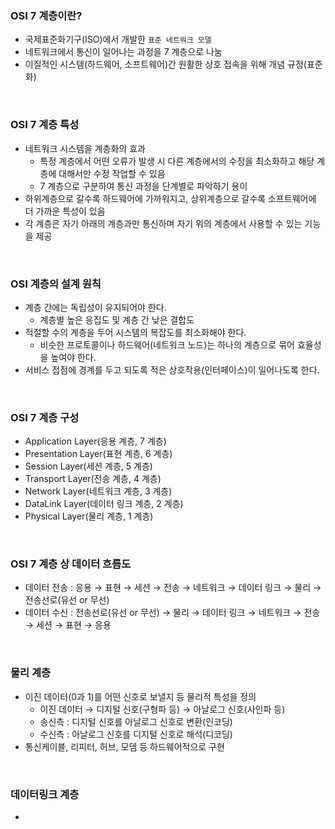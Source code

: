 ### OSI 7 계층이란?
+ 국제표준화기구(ISO)에서 개발한 `표준 네트워크 모델`
+ 네트워크에서 통신이 일어나는 과정을 7 계층으로 나눔
+ 이질적인 시스템(하드웨어, 소프트웨어)간 원활한 상호 접속을 위해 개념 규정(표준화)

<br>

### OSI 7 계층 특성
+ 네트워크 시스템을 계층화의 효과
  + 특정 계층에서 어떤 오류가 발생 시 다른 계층에서의 수정을 최소화하고 해당 계층에 대해서만 수정 작업할 수 있음
  + 7 계층으로 구분하여 통신 과정을 단계별로 파악하기 용이
+ 하위계층으로 갈수록 하드웨어에 가까워지고, 상위계층으로 갈수록 소프트웨어에 더 가까운 특성이 있음
+ 각 계층은 자기 아래의 계층과만 통신하며 자기 위의 계층에서 사용할 수 있는 기능을 제공

<br>

### OSI 계층의 설계 원칙
+ 계층 간에는 독립성이 유지되어야 한다.
  + 계층별 높은 응집도 및 계층 간 낮은 결합도
+ 적절할 수의 계층을 두어 시스템의 복잡도를 최소화해야 한다.
  + 비슷한 프로토콜이나 하드웨어(네트워크 노드)는 하나의 계층으로 묶어 효율성을 높여야 한다.
+ 서비스 접점에 경계를 두고 되도록 적은 상호작용(인터페이스)이 일어나도록 한다.

<br>

### OSI 7 계층 구성
+ Application Layer(응용 계층, 7 계층)
+ Presentation Layer(표현 계층, 6 계층)
+ Session Layer(세션 계층, 5 계층)
+ Transport Layer(전송 계층, 4 계층)
+ Network Layer(네트워크 계층, 3 계층)
+ DataLink Layer(데이터 링크 계층, 2 계층)
+ Physical Layer(물리 계층, 1 계층)

<br>

### OSI 7 계층 상 데이터 흐름도
+ 데이터 전송 : 응용 → 표현 → 세션 → 전송 → 네트워크 → 데이터 링크 → 물리 → 전송선로(유선 or 무선)
+ 데이터 수신 : 전송선로(유선 or 무선) → 물리 → 데이터 링크 → 네트워크 → 전송 → 세션 → 표현 → 응용

<br>

### 물리 계층
+ 이진 데이터(0과 1)를 어떤 신호로 보낼지 등 물리적 특성을 정의
  + 이진 데이터 → 디지털 신호(구형파 등) → 아날로그 신호(사인파 등)
  + 송신측 : 디지털 신호를 아날로그 신호로 변환(인코딩)
  + 수신측 : 아날로그 신호를 디지털 신호로 해석(디코딩)
+ 통신케이블, 리피터, 허브, 모뎀 등 하드웨어적으로 구현

<br>

### 데이터링크 계층
+ 


